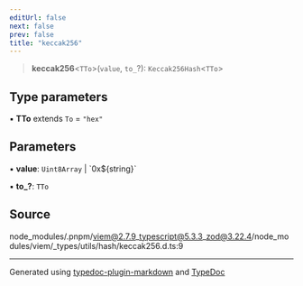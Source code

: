 ```yaml
---
editUrl: false
next: false
prev: false
title: "keccak256"
---
```


> **keccak256**\<`TTo`\>(`value`, `to_`?): `Keccak256Hash`\<`TTo`\>

## Type parameters

▪ **TTo** extends `To` = `"hex"`

## Parameters

▪ **value**: `Uint8Array` \| \`0x${string}\`

▪ **to\_?**: `TTo`

## Source

node\_modules/.pnpm/viem@2.7.9\_typescript@5.3.3\_zod@3.22.4/node\_modules/viem/\_types/utils/hash/keccak256.d.ts:9

***
Generated using [typedoc-plugin-markdown](https://www.npmjs.com/package/typedoc-plugin-markdown) and [TypeDoc](https://typedoc.org/)
